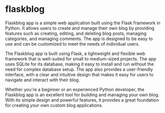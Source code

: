 # flaskblog

Flaskblog app is a simple web application built using the Flask framework in Python. It allows users to create and manage their own blog by providing features such as creating, editing, and deleting blog posts, managing categories, and managing comments. The app is designed to be easy to use and can be customized to meet the needs of individual users.

The Flaskblog app is built using Flask, a lightweight and flexible web framework that is well-suited for small to medium-sized projects. The app uses SQLite for its database, making it easy to install and run without the need for complex database setup. The app also provides a user-friendly interface, with a clear and intuitive design that makes it easy for users to navigate and interact with their blog.

Whether you're a beginner or an experienced Python developer, the Flaskblog app is an excellent tool for building and managing your own blog. With its simple design and powerful features, it provides a great foundation for creating your own custom blog applications.



